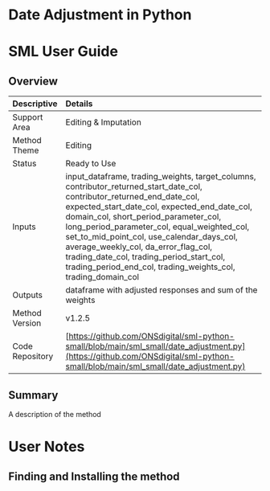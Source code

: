 # Date Adjustment in Python 
# SML User Guide

## Overview

 | Descriptive      | Details                           |
 |:---              | :----                             |
 | Support Area     | Editing & Imputation              | 
 | Method Theme     | Editing                           |
 | Status           | Ready to Use                      |
 | Inputs           | input_dataframe, trading_weights, target_columns, contributor_returned_start_date_col, contributor_returned_end_date_col, expected_start_date_col, expected_end_date_col, domain_col, short_period_parameter_col, long_period_parameter_col, equal_weighted_col, set_to_mid_point_col, use_calendar_days_col, average_weekly_col, da_error_flag_col, trading_date_col, trading_period_start_col, trading_period_end_col, trading_weights_col, trading_domain_col |
 | Outputs          | dataframe with adjusted responses and sum of the weights |
 | Method Version   | v1.2.5                            |
 | Code Repository  | [https://github.com/ONSdigital/sml-python-small/blob/main/sml_small/date_adjustment.py](https://github.com/ONSdigital/sml-python-small/blob/main/sml_small/date_adjustment.py) | 

## Summary

A description of the method

# User Notes

## Finding and Installing the method

